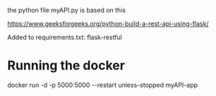 the python file myAPI.py is based on this

https://www.geeksforgeeks.org/python-build-a-rest-api-using-flask/


Added to requirements.txt: flask-restful


# Running the docker
docker run -d -p 5000:5000 --restart unless-stopped myAPI-app
